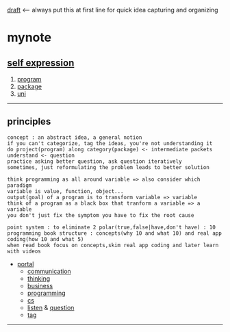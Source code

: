 [draft](draft) <-- always put this at first line for quick idea capturing and organizing

# mynote
[self expression](self-expression)
---

1. [program](program)
2. [package](package)
3. [uni](uni)

---

## principles

```
concept : an abstract idea, a general notion
if you can't categorize, tag the ideas, you're not understanding it
do project(program) along category(package) <- intermediate packets
understand <- question
practice asking better question, ask question iteratively
sometimes, just reformulating the problem leads to better solution

think programming as all around variable => also consider which paradigm
variable is value, function, object...
output(goal) of a program is to transform variable => variable
think of a program as a black box that tranform a variable => a variable
you don't just fix the symptom you have to fix the root cause

point system : to eliminate 2 polar(true,false|have,don't have) : 10
programming book structure : concepts(why 10 and what 10) and real app coding(how 10 and what 5)
when read book focus on concepts,skim real app coding and later learn with videos
```

- [portal](portal)
     - [communication](communication)
     - [thinking](thinking)
     - [business](business)
     - [programming](programming)
     - [cs](cs)
     - [listen](listen) & [question](question)
     - [tag](tag)

---
